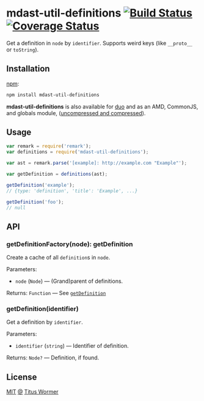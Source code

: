 # mdast-util-definitions [![Build Status](https://img.shields.io/travis/wooorm/mdast-util-definitions.svg)](https://travis-ci.org/wooorm/mdast-util-definitions) [![Coverage Status](https://img.shields.io/codecov/c/github/wooorm/mdast-util-definitions.svg)](https://codecov.io/github/wooorm/mdast-util-definitions)

Get a definition in `node` by `identifier`. Supports weird keys (like
`__proto__` or `toString`).

## Installation

[npm](https://docs.npmjs.com/cli/install):

```bash
npm install mdast-util-definitions
```

**mdast-util-definitions** is also available for [duo](http://duojs.org/#getting-started)
and as an AMD, CommonJS, and globals module, ([uncompressed and
compressed](https://github.com/wooorm/mdast-util-definitions/releases)).

## Usage

```js
var remark = require('remark');
var definitions = require('mdast-util-definitions');

var ast = remark.parse('[example]: http://example.com "Example"');

var getDefinition = definitions(ast);

getDefinition('example');
// {type: 'definition', 'title': 'Example', ...}

getDefinition('foo');
// null
```

## API

### getDefinitionFactory(node): getDefinition

Create a cache of all `definition`s in `node`.

Parameters:

*   `node` (`Node`) — (Grand)parent of definitions.

Returns: `Function` — See [`getDefinition`](#getdefinitionidentifier)

### getDefinition(identifier)

Get a definition by `identifier`.

Parameters:

*   `identifier` (`string`) — Identifier of definition.

Returns: `Node?` — Definition, if found.

## License

[MIT](LICENSE) [@](https://github.com/) [Titus Wormer](http://wooorm.com)
